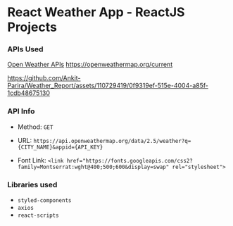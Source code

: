 # React Weather App - ReactJS Projects


### APIs Used
[Open Weather APIs](https://openweathermap.org/)
https://openweathermap.org/current


https://github.com/Ankit-Parira/Weather_Report/assets/110729419/0f9319ef-515e-4004-a85f-1cdb48675130



### API Info
* Method: `GET`
* URL: `https://api.openweathermap.org/data/2.5/weather?q={CITY_NAME}&appid={API_KEY}`

* Font Link: `<link href="https://fonts.googleapis.com/css2?family=Montserrat:wght@400;500;600&display=swap" rel="stylesheet">`

### Libraries used
* `styled-components`
* `axios`
* `react-scripts`

  



